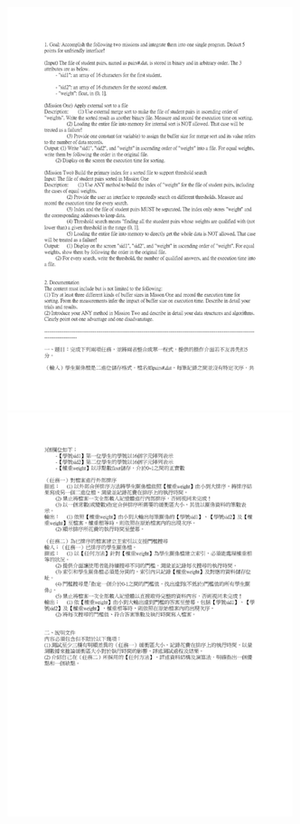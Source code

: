 ![](https://github.com/ShanQincheng/ExternalSort/blob/master/description/DS2ex08%20-%200001.jpg)
![](https://github.com/ShanQincheng/ExternalSort/blob/master/description/DS2ex08%20-%200002.jpg)
